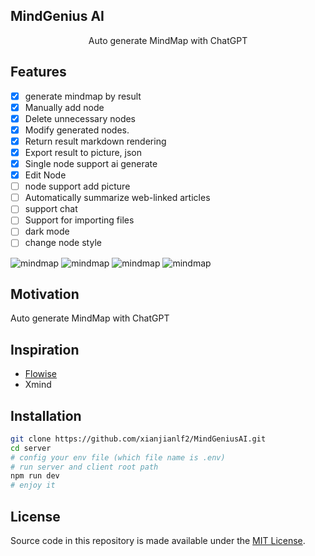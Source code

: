 

## MindGenius AI

<center>Auto generate MindMap with ChatGPT</center>

## Features
- [x] generate mindmap by result
- [x] Manually add node
- [x] Delete unnecessary nodes
- [x] Modify generated nodes.
- [x] Return result markdown rendering
- [x] Export result to picture, json
- [x] Single node support ai generate
- [x] Edit Node
- [ ] node support add picture
- [ ] Automatically summarize web-linked articles
- [ ] support chat
- [ ] Support for importing files
- [ ] dark mode
- [ ] change node style

![mindmap](https://github.com/xianjianlf2/MindGeniusAI/blob/main/markdownImg/newSample.png?raw=true)
![mindmap](https://github.com/xianjianlf2/MindGeniusAI/blob/main/markdownImg/newDemo.gif?raw=true)
![mindmap](https://github.com/xianjianlf2/MindGeniusAI/blob/main/markdownImg/brainStorm.gif?raw=true)
![mindmap](https://github.com/xianjianlf2/MindGeniusAI/blob/main/markdownImg/editNode.gif?raw=true)


## Motivation

Auto generate MindMap with ChatGPT

## Inspiration
- [Flowise](https://github.com/FlowiseAI/Flowise)
- Xmind

## Installation
```bash
git clone https://github.com/xianjianlf2/MindGeniusAI.git
cd server
# config your env file (which file name is .env)
# run server and client root path
npm run dev
# enjoy it
```

## License

Source code in this repository is made available under the [MIT License](https://github.com/xianjianlf2/MindGeniusAI/blob/main/LICENSE).
